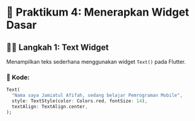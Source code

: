 # 🧩 Praktikum 4: Menerapkan Widget Dasar

## 👩‍💻 Langkah 1: Text Widget
Menampilkan teks sederhana menggunakan widget `Text()` pada Flutter.

### 📜 Kode:
```dart
Text(
  "Nama saya Jamiatul Afifah, sedang belajar Pemrograman Mobile",
  style: TextStyle(color: Colors.red, fontSize: 14),
  textAlign: TextAlign.center,
);
